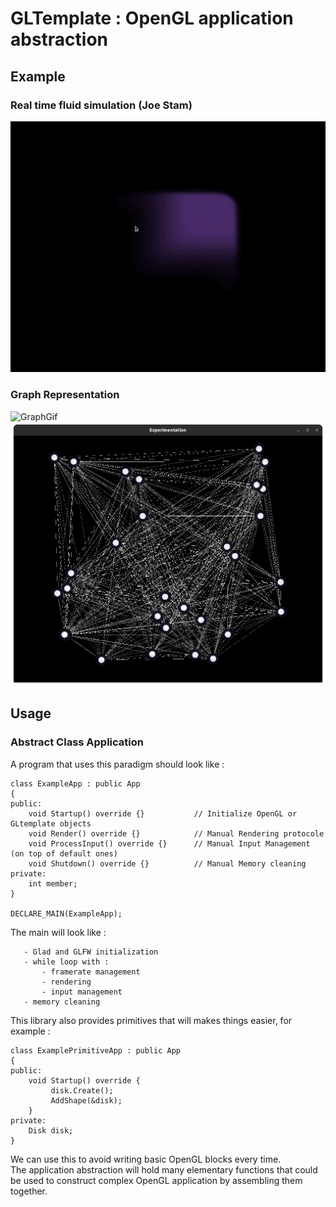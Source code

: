 # GLTemplate : OpenGL application abstraction

## Example

### Real time fluid simulation (Joe Stam)
![Fluid](Fluid.gif "Fluid")

### Graph Representation
![GraphGif](Graph.gif "Graph Force Simulation")
![Graph](GLtemplateGraph.png "Graph")

## Usage

### Abstract Class Application

A program that uses this paradigm should look like :
```
class ExampleApp : public App
{
public:
    void Startup() override {}           // Initialize OpenGL or GLtemplate objects
    void Render() override {}            // Manual Rendering protocole
    void ProcessInput() override {}      // Manual Input Management (on top of default ones)
    void Shutdown() override {}          // Manual Memory cleaning
private:
    int member;
}

DECLARE_MAIN(ExampleApp);
```

The main will look like :
```   
   - Glad and GLFW initialization
   - while loop with :
       - framerate management
       - rendering
       - input management
   - memory cleaning
```

This library also provides primitives that will makes things easier, for example :
```
class ExamplePrimitiveApp : public App
{
public:
    void Startup() override {
         disk.Create();
         AddShape(&disk);
    }
private:
    Disk disk;
}
```

We can use this to avoid writing basic OpenGL blocks every time.  
The application abstraction will hold many elementary functions that could be used to construct complex OpenGL application by assembling them together.